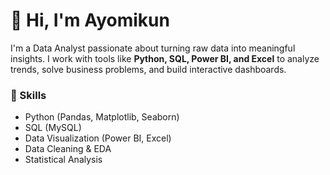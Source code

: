 # 👋 Hi, I'm Ayomikun

I'm a Data Analyst passionate about turning raw data into meaningful insights. I work with tools like **Python, SQL, Power BI, and Excel** to analyze trends, solve business problems, and build interactive dashboards.

### 🔧 Skills
- Python (Pandas, Matplotlib, Seaborn)
- SQL (MySQL)
- Data Visualization (Power BI, Excel)
- Data Cleaning & EDA
- Statistical Analysis

